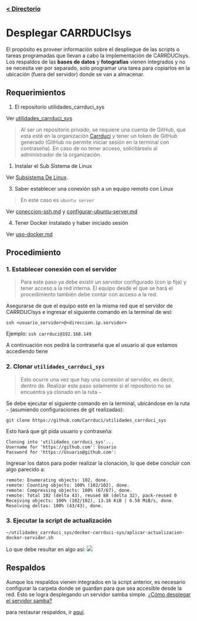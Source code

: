 ### [< Directorio](../directorio.md)

# Desplegar CARRDUCIsys

El propósito es proveer información sobre el despliegue de las scripts o tareas 
programadas que llevan a cabo la implementación de CARRDUCIsys. Los respaldos de las **bases de datos** y 
**fotografías** vienen integrados y no se necesita ver por separado, solo programar una tarea para copiarlos
en la ubicación (fuera del servidor) donde se van a almacenar.
## Requerimientos

1. El repositorio utilidades_carrduci_sys

Ver [utilidades_carrduci_sys](https://github.com/Carrduci/utilidades_carrduci_sys)

  > Al ser un repositorio privado, se requiere una cuenta de GitHub, que esta esté en la organización 
  > [Carrduci](https://github.com/orgs/Carrduci) y tener un token de GitHub generado (GitHub no permite iniciar 
  > sesión en la terminal con contraseña). En caso de no tener acceso, solicitárselo al administrador de la organización.
  
1. Instalar el Sub Sistema  de Linux

Ver [Subsistema De Linux](https://learn.microsoft.com/es-es/windows/wsl/install).

3.  Saber establecer una conexión ssh a un equipo remoto con Linux

  >En este caso es `ubuntu server`

Ver [coneccion-ssh.md](../ubuntu-serverr/conexion-ssh.md) y 
[configurar-ubuntu-server.md](../ubuntu-serverr/configurar-ubuntu-server.md)

4. Tener Docker instalado y haber iniciado sesión

Ver [uso-docker.md](../docker/uso-docker.md)
  
## Procedimiento

### 1. Establecer conexión con el servidor
> Para este paso ya debe existir un servidor configurado (con ip fija) y tener acceso a la red 
> interna. El equipo desde el que se hará el procedimiento también debe contar con acceso a la
> red.

Asegurarse de que el equipo esté en la misma red que el servidor de CARRDUCIsys e ingresar el 
siguiente comando en la terminal de wsl:

```
ssh <usuario_servidor>@<direccion.ip.servidor>
```
Ejemplo: `ssh carrduci@192.168.149`

A continuación nos pedirá la contraseña que el usuario al que estamos accediendo tiene

### 2. Clonar `utilidades_carrduci_sys`
> Esto ocurre una vez que hay una conexión al servidor, es decir, dentro de.
> Realizar este paso solamente si el repositorio no se encuentra ya clonado en la ruta `~`

Se debe ejecutar el siguiente comando en la terminal, ubicándose en la ruta `~` (asumiendo configuraciones de git realizadas):

```
git clone https://github.com/Carrduci/utilidades_carrduci_sys
```

Esto hará que git pida usuario y contraseña:
```
Cloning into 'utilidades_carrduci_sys'...
Username for 'https://github.com': Usuario
Password for 'https://Usuario@github.com':
```

Ingresar los datos para poder realizar la clonación, lo que debe concluir con algo parecido a:
```
remote: Enumerating objects: 102, done.
remote: Counting objects: 100% (102/102), done.
remote: Compressing objects: 100% (67/67), done.
remote: Total 102 (delta 43), reused 88 (delta 32), pack-reused 0
Receiving objects: 100% (102/102), 13.16 KiB | 6.58 MiB/s, done.
Resolving deltas: 100% (43/43), done.
```

### 3. Ejecutar la script de actualización

```
~/utilidades_carrduci_sys/docker-carrduci-sys/aplicar-actualizacion-docker-servidor.sh
```

Lo que debe resultar en algo así:
![](../assets/gifs/desplegar_actualizacion_carrduci_sys.gif)
## Respaldos

Aunque los respaldos vienen integrados en la script anterior, es necesario configurar la
carpeta donde se guardan para que sea accesible desde la red. Esto se logra desplegando
un servidor samba simple. [¿Cómo desplegar el servidor samba?](servidor-samba-carpeta-respaldos.md)

para restaurar respaldos, ir [aquí](restauracion_respaldos.md).
